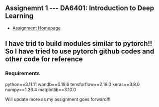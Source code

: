 ## Assignemnt 1 --- DA6401: Introduction to Deep Learning

- [Assignment Homepage](https://wandb.ai/sivasankar1234/DA6401/reports/DA6401-Assignment-1--VmlldzoxMTQ2NDQwNw)

I have trid to build modules similar to pytorch!! So I have tried to use pytorch github codes and other code for reference
---


### Requirements

python==3.11.11
wandb==0.19.6
tensforflow==2.18.0
keras==3.8.0
numpy==1.26.4
matplotlib==3.10.0

Will update more as my assignment goes forward!!!